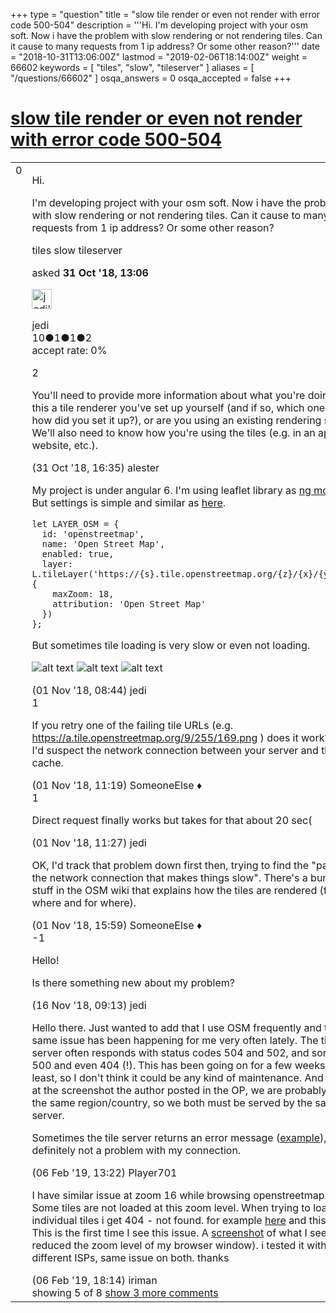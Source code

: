 +++
type = "question"
title = "slow tile render or even not render with error code 500-504"
description = '''Hi. I&#x27;m developing project with your osm soft. Now i have the problem with slow rendering or not rendering tiles. Can it cause to many requests from 1 ip address? Or some other reason?'''
date = "2018-10-31T13:06:00Z"
lastmod = "2019-02-06T18:14:00Z"
weight = 66602
keywords = [ "tiles", "slow", "tileserver" ]
aliases = [ "/questions/66602" ]
osqa_answers = 0
osqa_accepted = false
+++

<div class="headNormal">

# [slow tile render or even not render with error code 500-504](/questions/66602/slow-tile-render-or-even-not-render-with-error-code-500-504)

</div>

<div id="main-body">

<div id="askform">

<table id="question-table" style="width:100%;">
<colgroup>
<col style="width: 50%" />
<col style="width: 50%" />
</colgroup>
<tbody>
<tr>
<td style="width: 30px; vertical-align: top"><div class="vote-buttons">
<span id="post-66602-upvote" class="ajax-command post-vote up" rel="nofollow" title="I like this post (click again to cancel)"> </span>
<div id="post-66602-score" class="post-score" title="current number of votes">
0
</div>
<span id="post-66602-downvote" class="ajax-command post-vote down" rel="nofollow" title="I dont like this post (click again to cancel)"> </span> <span id="favorite-mark" class="ajax-command favorite-mark" rel="nofollow" title="mark/unmark this question as favorite (click again to cancel)"> </span>
<div id="favorite-count" class="favorite-count">
&#10;</div>
</div></td>
<td><div id="item-right">
<div class="question-body">
<p>Hi.</p>
<p>I'm developing project with your osm soft. Now i have the problem with slow rendering or not rendering tiles. Can it cause to many requests from 1 ip address? Or some other reason?</p>
</div>
<div id="question-tags" class="tags-container tags">
<span class="post-tag tag-link-tiles" rel="tag" title="see questions tagged &#39;tiles&#39;">tiles</span> <span class="post-tag tag-link-slow" rel="tag" title="see questions tagged &#39;slow&#39;">slow</span> <span class="post-tag tag-link-tileserver" rel="tag" title="see questions tagged &#39;tileserver&#39;">tileserver</span>
</div>
<div id="question-controls" class="post-controls">
&#10;</div>
<div class="post-update-info-container">
<div class="post-update-info post-update-info-user">
<p>asked <strong>31 Oct '18, 13:06</strong></p>
<img src="https://secure.gravatar.com/avatar/7027e9d763a398bfb9f9a67fdae4f09b?s=32&amp;d=identicon&amp;r=g" class="gravatar" width="32" height="32" alt="jedi&#39;s gravatar image" />
<p><span>jedi</span><br />
<span class="score" title="10 reputation points">10</span><span title="1 badges"><span class="badge1">●</span><span class="badgecount">1</span></span><span title="1 badges"><span class="silver">●</span><span class="badgecount">1</span></span><span title="2 badges"><span class="bronze">●</span><span class="badgecount">2</span></span><br />
<span class="accept_rate" title="Rate of the user&#39;s accepted answers">accept rate:</span> <span title="jedi has no accepted answers">0%</span></p>
</div>
</div>
<div id="comments-container-66602" class="comments-container">
<span id="66605"></span>
<div id="comment-66605" class="comment">
<div id="post-66605-score" class="comment-score">
2
</div>
<div class="comment-text">
<p>You'll need to provide more information about what you're doing. Is this a tile renderer you've set up yourself (and if so, which one and how did you set it up?), or are you using an existing rendering service? We'll also need to know how you're using the tiles (e.g. in an app, a website, etc.).</p>
</div>
<div id="comment-66605-info" class="comment-info">
<span class="comment-age">(31 Oct '18, 16:35)</span> <span class="comment-user userinfo">alester</span>
</div>
</div>
<span id="66606"></span>
<div id="comment-66606" class="comment">
<div id="post-66606-score" class="comment-score">
&#10;</div>
<div class="comment-text">
<p>My project is under angular 6. I'm using leaflet library as <a href="https://github.com/Asymmetrik/ngx-leaflet">ng module</a>. But settings is simple and similar as <a href="https://leafletjs.com/index.html">here</a>.</p>
<pre><code>let LAYER_OSM = {
  id: &#39;openstreetmap&#39;,
  name: &#39;Open Street Map&#39;,
  enabled: true,
  layer: L.tileLayer(&#39;https://{s}.tile.openstreetmap.org/{z}/{x}/{y}.png&#39;, {
    maxZoom: 18,
    attribution: &#39;Open Street Map&#39;
  })
};</code></pre>
<p>But sometimes tile loading is very slow or even not loading.</p>
<p><img src="/upfiles/map1_4WuMymD.png" alt="alt text" /> <img src="/upfiles/map2.png" alt="alt text" /> <img src="/upfiles/map3.png" alt="alt text" /></p>
</div>
<div id="comment-66606-info" class="comment-info">
<span class="comment-age">(01 Nov '18, 08:44)</span> <span class="comment-user userinfo">jedi</span>
</div>
</div>
<span id="66610"></span>
<div id="comment-66610" class="comment">
<div id="post-66610-score" class="comment-score">
1
</div>
<div class="comment-text">
<p>If you retry one of the failing tile URLs (e.g. <a href="https://a.tile.openstreetmap.org/9/255/169.png">https://a.tile.openstreetmap.org/9/255/169.png</a> ) does it work? If so I'd suspect the network connection between your server and the tile cache.</p>
</div>
<div id="comment-66610-info" class="comment-info">
<span class="comment-age">(01 Nov '18, 11:19)</span> <span class="comment-user userinfo">SomeoneElse ♦</span>
</div>
</div>
<span id="66611"></span>
<div id="comment-66611" class="comment">
<div id="post-66611-score" class="comment-score">
1
</div>
<div class="comment-text">
<p>Direct request finally works but takes for that about 20 sec(</p>
</div>
<div id="comment-66611-info" class="comment-info">
<span class="comment-age">(01 Nov '18, 11:27)</span> <span class="comment-user userinfo">jedi</span>
</div>
</div>
<span id="66620"></span>
<div id="comment-66620" class="comment">
<div id="post-66620-score" class="comment-score">
&#10;</div>
<div class="comment-text">
<p>OK, I'd track that problem down first then, trying to find the "part of the network connection that makes things slow". There's a bunch of stuff in the OSM wiki that explains how the tiles are rendered (from where and for where).</p>
</div>
<div id="comment-66620-info" class="comment-info">
<span class="comment-age">(01 Nov '18, 15:59)</span> <span class="comment-user userinfo">SomeoneElse ♦</span>
</div>
</div>
<span id="66798"></span>
<div id="comment-66798" class="comment not_top_scorer">
<div id="post-66798-score" class="comment-score">
-1
</div>
<div class="comment-text">
<p>Hello!</p>
<p>Is there something new about my problem?</p>
</div>
<div id="comment-66798-info" class="comment-info">
<span class="comment-age">(16 Nov '18, 09:13)</span> <span class="comment-user userinfo">jedi</span>
</div>
</div>
<span id="67909"></span>
<div id="comment-67909" class="comment not_top_scorer">
<div id="post-67909-score" class="comment-score">
&#10;</div>
<div class="comment-text">
<p>Hello there. Just wanted to add that I use OSM frequently and the same issue has been happening for me very often lately. The tile server often responds with status codes 504 and 502, and sometimes 500 and even 404 (!). This has been going on for a few weeks at least, so I don't think it could be any kind of maintenance. And looking at the screenshot the author posted in the OP, we are probably from the same region/country, so we both must be served by the same tile server.</p>
<p>Sometimes the tile server returns an error message (<a href="https://imgur.com/W4ZBrjj">example</a>), so it's definitely not a problem with my connection.</p>
</div>
<div id="comment-67909-info" class="comment-info">
<span class="comment-age">(06 Feb '19, 13:22)</span> <span class="comment-user userinfo">Player701</span>
</div>
</div>
<span id="67914"></span>
<div id="comment-67914" class="comment not_top_scorer">
<div id="post-67914-score" class="comment-score">
&#10;</div>
<div class="comment-text">
<p>I have similar issue at zoom 16 while browsing openstreetmap.org. Some tiles are not loaded at this zoom level. When trying to load individual tiles i get 404 - not found. for example <a href="https://www.openstreetmap.org/#map=16/34.0636/49.6836">here</a> and this <a href="https://b.tile.openstreetmap.org/16/41815/26163.png">tile</a>. This is the first time I see this issue. A <a href="http://s9.picofile.com/file/8351477026/jjj.png">screenshot</a> of what I see (I've reduced the zoom level of my browser window). i tested it with two different ISPs, same issue on both. thanks</p>
</div>
<div id="comment-67914-info" class="comment-info">
<span class="comment-age">(06 Feb '19, 18:14)</span> <span class="comment-user userinfo">iriman</span>
</div>
</div>
</div>
<div id="comment-tools-66602" class="comment-tools">
<span class="comments-showing"> showing 5 of 8 </span> <a href="#" class="show-all-comments-link">show 3 more comments</a>
</div>
<div class="clear">
&#10;</div>
<div id="comment-66602-form-container" class="comment-form-container">
&#10;</div>
<div class="clear">
&#10;</div>
</div></td>
</tr>
</tbody>
</table>

</div>

</div>

